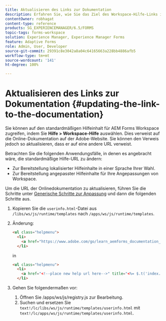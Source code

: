 ```yaml
---
title: Aktualisieren des Links zur Dokumentation
description: Erfahren Sie, wie Sie das Ziel des Workspace-Hilfe-Links in AEM Forms Workspace aktualisieren, sodass es auf Ihren benutzerdefinierten Link zur Dokumentation verweist.
contentOwner: robhagat
content-type: reference
products: SG_EXPERIENCEMANAGER/6.5/FORMS
topic-tags: forms-workspace
solution: Experience Manager, Experience Manager Forms
feature: Adaptive Forms
role: Admin, User, Developer
source-git-commit: 29391c8e3042a8a04c64165663a228bb4886afb5
workflow-type: tm+mt
source-wordcount: '141'
ht-degree: 100%

---
```


# Aktualisieren des Links zur Dokumentation {#updating-the-link-to-the-documentation}

Sie können auf den standardmäßigen Hilfeinhalt für AEM Forms Workspace zugreifen, indem Sie **Hilfe > Workspace-Hilfe** auswählen. Dies verweist auf die Online-Dokumentation auf der Adobe-Website. Sie können den Verweis jedoch so aktualisieren, dass er auf eine andere URL verweist.

Betrachten Sie die folgenden Anwendungsfälle, in denen es angebracht wäre, die standardmäßige Hilfe-URL zu ändern:

* Zur Bereitstellung lokalisierter Hilfeinhalte in einer Sprache Ihrer Wahl.
* Zur Bereitstellung angepasster Hilfeinhalte für Ihre Angepassungen von Workspace.

Um die URL der Onlinedokumentation zu aktualisieren, führen Sie die Schritte unter [Generische Schritte zur Anpassung](/help/forms/using/generic-steps-html-workspace-customization.md) und dann die folgenden Schritte aus.

1. Kopieren Sie die `userinfo.html`-Datei aus `/libs/ws/js/runtime/templates` nach `/apps/ws/js/runtime/templates`.
1. Änderung:

   ```html
   <ul class="helpmenu">
     <li>
       <a href="https://www.adobe.com/go/learn_aemforms_documentation_63" title="<%= $.t('index.header.dropdown.WorkspaceHelp')%>" target="_blank"><%= $.t('index.header.dropdown.WorkspaceHelp')%></a>
     </li>
   ```

   in

   ```html
   <ul class="helpmenu">
     <li>
       <a href="<!--place new help url here-->" title="<%= $.t('index.header.dropdown.WorkspaceHelp')%>" target="_blank"><%= $.t('index.header.dropdown.WorkspaceHelp')%></a>
     </li>
   ```

1. Gehen Sie folgendermaßen vor:

   1. Öffnen Sie /apps/ws/js/registry.js zur Bearbeitung.
   1. Suchen und ersetzen Sie `text!/lc/libs/ws/js/runtime/templates/userinfo.html` mit `text!/lc/apps/ws/js/runtime/templates/userinfo.html`.

